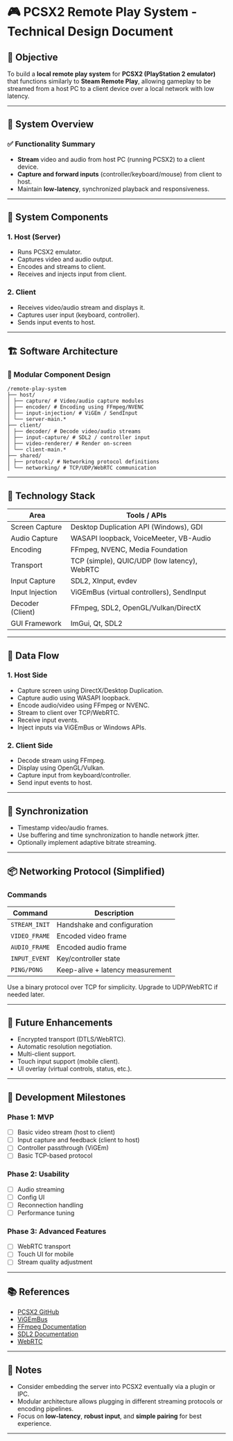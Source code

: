 # 🎮 PCSX2 Remote Play System - Technical Design Document

## 📌 Objective

To build a **local remote play system** for **PCSX2 (PlayStation 2 emulator)** that functions similarly to **Steam Remote Play**, allowing gameplay to be streamed from a host PC to a client device over a local network with low latency.

---

## 🧠 System Overview

### ✅ Functionality Summary

- **Stream** video and audio from host PC (running PCSX2) to a client device.
- **Capture and forward inputs** (controller/keyboard/mouse) from client to host.
- Maintain **low-latency**, synchronized playback and responsiveness.

---

## 🔧 System Components

### 1. Host (Server)
- Runs PCSX2 emulator.
- Captures video and audio output.
- Encodes and streams to client.
- Receives and injects input from client.

### 2. Client
- Receives video/audio stream and displays it.
- Captures user input (keyboard, controller).
- Sends input events to host.

---

## 🏗️ Software Architecture

### 🧱 Modular Component Design
```
/remote-play-system
├── host/
│ ├── capture/ # Video/audio capture modules
│ ├── encoder/ # Encoding using FFmpeg/NVENC
│ ├── input-injection/ # ViGEm / SendInput
│ └── server-main.*
├── client/
│ ├── decoder/ # Decode video/audio streams
│ ├── input-capture/ # SDL2 / controller input
│ ├── video-renderer/ # Render on-screen
│ └── client-main.*
├── shared/
│ ├── protocol/ # Networking protocol definitions
│ └── networking/ # TCP/UDP/WebRTC communication
```
---

## 🧰 Technology Stack

| Area              | Tools / APIs                                 |
|-------------------|----------------------------------------------|
| Screen Capture    | Desktop Duplication API (Windows), GDI       |
| Audio Capture     | WASAPI loopback, VoiceMeeter, VB-Audio       |
| Encoding          | FFmpeg, NVENC, Media Foundation              |
| Transport         | TCP (simple), QUIC/UDP (low latency), WebRTC |
| Input Capture     | SDL2, XInput, evdev                          |
| Input Injection   | ViGEmBus (virtual controllers), SendInput    |
| Decoder (Client)  | FFmpeg, SDL2, OpenGL/Vulkan/DirectX          |
| GUI Framework     | ImGui, Qt, SDL2                              |

---

## 🔌 Data Flow

### 1. Host Side

- Capture screen using DirectX/Desktop Duplication.
- Capture audio using WASAPI loopback.
- Encode audio/video using FFmpeg or NVENC.
- Stream to client over TCP/WebRTC.
- Receive input events.
- Inject inputs via ViGEmBus or Windows APIs.

### 2. Client Side

- Decode stream using FFmpeg.
- Display using OpenGL/Vulkan.
- Capture input from keyboard/controller.
- Send input events to host.

---

## 🔁 Synchronization

- Timestamp video/audio frames.
- Use buffering and time synchronization to handle network jitter.
- Optionally implement adaptive bitrate streaming.

---

## 📦 Networking Protocol (Simplified)

### Commands

| Command         | Description                            |
|-----------------|----------------------------------------|
| `STREAM_INIT`   | Handshake and configuration            |
| `VIDEO_FRAME`   | Encoded video frame                    |
| `AUDIO_FRAME`   | Encoded audio frame                    |
| `INPUT_EVENT`   | Key/controller state                   |
| `PING/PONG`     | Keep-alive + latency measurement       |

Use a binary protocol over TCP for simplicity. Upgrade to UDP/WebRTC if needed later.

---

## 🚀 Future Enhancements

- Encrypted transport (DTLS/WebRTC).
- Automatic resolution negotiation.
- Multi-client support.
- Touch input support (mobile client).
- UI overlay (virtual controls, status, etc.).

---

## 🧪 Development Milestones

### Phase 1: MVP
- [ ] Basic video stream (host to client)
- [ ] Input capture and feedback (client to host)
- [ ] Controller passthrough (ViGEm)
- [ ] Basic TCP-based protocol

### Phase 2: Usability
- [ ] Audio streaming
- [ ] Config UI
- [ ] Reconnection handling
- [ ] Performance tuning

### Phase 3: Advanced Features
- [ ] WebRTC transport
- [ ] Touch UI for mobile
- [ ] Stream quality adjustment

---

## 📚 References

- [PCSX2 GitHub](https://github.com/PCSX2/pcsx2)
- [ViGEmBus](https://github.com/ViGEm/ViGEmBus)
- [FFmpeg Documentation](https://ffmpeg.org/documentation.html)
- [SDL2 Documentation](https://wiki.libsdl.org/)
- [WebRTC](https://webrtc.org/)

---

## 🧩 Notes

- Consider embedding the server into PCSX2 eventually via a plugin or IPC.
- Modular architecture allows plugging in different streaming protocols or encoding pipelines.
- Focus on **low-latency**, **robust input**, and **simple pairing** for best experience.

---
